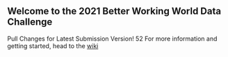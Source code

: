## Welcome to the 2021 Better Working World Data Challenge
Pull Changes for Latest Submission Version! 52
For more information and getting started, head to the [wiki](https://github.com/EY-Data-Science-Program/2021-Better-Working-World-Data-Challenge/wiki)
